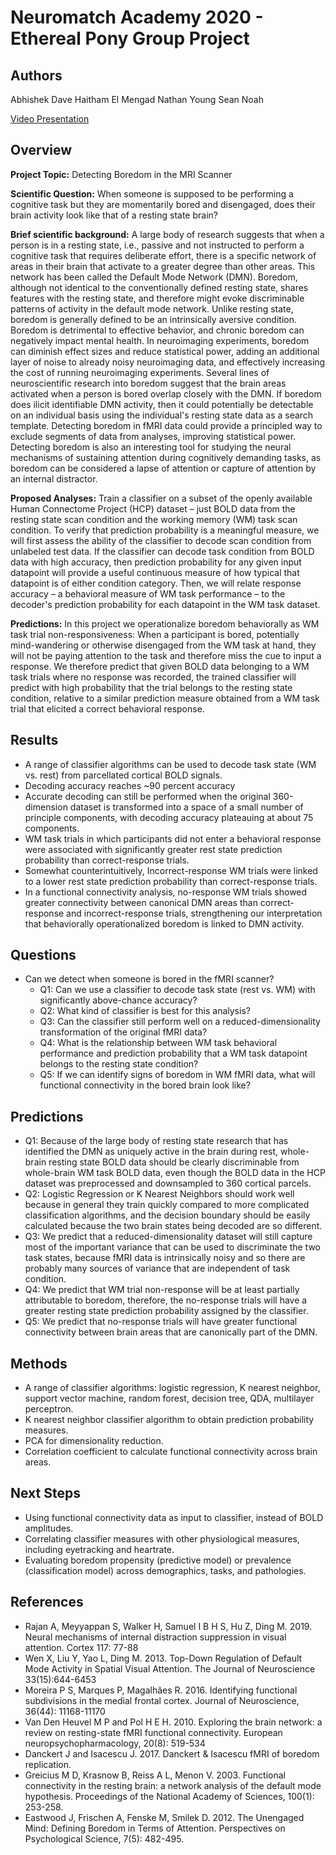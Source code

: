 # Neuromatch Academy 2020 - Ethereal Pony Group Project

## Authors

Abhishek Dave
Haitham El Mengad
Nathan Young
Sean Noah

[Video Presentation](https://youtu.be/20iHL1mIigU)

## Overview

**Project Topic:** Detecting Boredom in the MRI Scanner

**Scientific Question:** When someone is supposed to be performing a cognitive task but they are momentarily bored and disengaged, does their brain activity look like that of a resting state brain?

**Brief scientific background:** A large body of research suggests that when a person is in a resting state, i.e., passive and not instructed to perform a cognitive task that requires deliberate effort, there is a specific network of areas in their brain that activate to a greater degree than other areas. This network has been called the Default Mode Network (DMN). Boredom, although not identical to the conventionally defined resting state, shares features with the resting state, and therefore might evoke discriminable patterns of activity in the default mode network. Unlike resting state, boredom is generally defined to be an intrinsically aversive condition. Boredom is detrimental to effective behavior, and chronic boredom can negatively impact mental health. In neuroimaging experiments, boredom can diminish effect sizes and reduce statistical power, adding an additional layer of noise to already noisy neuroimaging data, and effectively increasing the cost of running neuroimaging experiments. Several lines of neuroscientific research into boredom suggest that the brain areas activated when a person is bored overlap closely with the DMN. If boredom does ilicit identifiable DMN activity, then it could potentially be detectable on an individual basis using the individual's resting state data as a search template. Detecting boredom in fMRI data could provide a principled way to exclude segments of data from analyses, improving statistical power. Detecting boredom is also an interesting tool for studying the neural mechanisms of sustaining attention during cognitively demanding tasks, as boredom can be considered a lapse of attention or capture of attention by an internal distractor.

**Proposed Analyses:** Train a classifier on a subset of the openly available Human Connectome Project (HCP) dataset – just BOLD data from the resting state scan condition and the working memory (WM) task scan condition. To verify that prediction probability is a meaningful measure, we will first assess the ability of the classifier to decode scan condition from unlabeled test data. If the classifier can decode task condition from BOLD data with high accuracy, then prediction probability for any given input datapoint will provide a useful continuous measure of how typical that datapoint is of either condition category. Then, we will relate response accuracy – a behavioral measure of WM task performance – to the decoder's prediction probability for each datapoint in the WM task dataset. 

**Predictions:** In this project we operationalize boredom behaviorally as WM task trial non-responsiveness: When a participant is bored, potentially mind-wandering or otherwise disengaged from the WM task at hand, they will not be paying attention to the task and therefore miss the cue to input a response. We therefore predict that given BOLD data belonging to a WM task trials where no response was recorded, the trained classifier will predict with high probability that the trial belongs to the resting state condition, relative to a similar prediction measure obtained from a WM task trial that elicited a correct behavioral response. 

## Results
* A range of classifier algorithms can be used to decode task state (WM vs. rest) from parcellated cortical BOLD signals.
* Decoding accuracy reaches ~90 percent accuracy
* Accurate decoding can still be performed when the original 360-dimension dataset is transformed into a space of a small number of principle components, with decoding accuracy plateauing at about 75 components.
* WM task trials in which participants did not enter a behavioral response were associated with significantly greater rest state prediction probability than correct-response trials.
* Somewhat counterintuitively, Incorrect-response WM trials were linked to a lower rest state prediction probability than correct-response trials. 
* In a functional connectivity analysis, no-response WM trials showed greater connectivity between canonical DMN areas than correct-response and incorrect-response trials, strengthening our interpretation that behaviorally operationalized boredom is linked to DMN activity. 


## Questions
* Can we detect when someone is bored in the fMRI scanner?
  * Q1: Can we use a classifier to decode task state (rest vs. WM) with significantly above-chance accuracy?
  * Q2: What kind of classifier is best for this analysis?
  * Q3: Can the classifier still perform well on a reduced-dimensionality transformation of the original fMRI data?
  * Q4: What is the relationship between WM task behavioral performance and prediction probability that a WM task datapoint belongs to the resting state condition?
  * Q5: If we can identify signs of boredom in WM fMRI data, what will functional connectivity in the bored brain look like?

## Predictions
* Q1: Because of the large body of resting state research that has identified the DMN as uniquely active in the brain during rest, whole-brain resting state BOLD data should be clearly discriminable from whole-brain WM task BOLD data, even though the BOLD data in the HCP dataset was preprocessed and downsampled to 360 cortical parcels.
* Q2: Logistic Regression or K Nearest Neighbors should work well because in general they train quickly compared to more complicated classification algorithms, and the decision boundary should be easily calculated because the two brain states being decoded are so different.
* Q3: We predict that a reduced-dimensionality dataset will still capture most of the important variance that can be used to discriminate the two task states, because fMRI data is intrinsically noisy and so there are probably many sources of variance that are independent of task condition.
* Q4: We predict that WM trial non-response will be at least partially attributable to boredom, therefore, the no-response trials will have a greater resting state prediction probability assigned by the classifier.
* Q5: We predict that no-response trials will have greater functional connectivity between brain areas that are canonically part of the DMN.

## Methods
* A range of classifier algorithms: logistic regression, K nearest neighbor, support vector machine, random forest, decision tree, QDA, multilayer perceptron. 
* K nearest neighbor classifier algorithm to obtain prediction probability measures.
* PCA for dimensionality reduction.
* Correlation coefficient to calculate functional connectivity across brain areas.

## Next Steps
* Using functional connectivity data as input to classifier, instead of BOLD amplitudes.
* Correlating classifier measures with other physiological measures, including eyetracking and heartrate.
* Evaluating boredom propensity (predictive model) or prevalence (classification model) across demographics, tasks, and pathologies.

## References
* Rajan A, Meyyappan S, Walker H, Samuel I B H S, Hu Z, Ding M. 2019. Neural mechanisms of internal distraction suppression in visual attention. Cortex 117: 77-88
* Wen X, Liu Y, Yao L, Ding M. 2013. Top-Down Regulation of Default Mode Activity in Spatial Visual Attention. The Journal of Neuroscience 33(15):644-6453
* Moreira P S, Marques P, Magalhães R. 2016. Identifying functional subdivisions in the medial frontal cortex. Journal of Neuroscience, 36(44): 11168-11170
* Van Den Heuvel M P and Pol H E H. 2010. Exploring the brain network: a review on resting-state fMRI functional connectivity. European neuropsychopharmacology, 20(8): 519-534 
* Danckert J and Isacescu J. 2017. Danckert & Isacescu fMRI of boredom replication. 
* Greicius M D, Krasnow B, Reiss A L, Menon V. 2003. Functional connectivity in the resting brain: a network analysis of the default mode hypothesis. Proceedings of the National
Academy of Sciences, 100(1): 253-258. 
* Eastwood J, Frischen A, Fenske M, Smilek D. 2012. The Unengaged Mind: Defining Boredom in Terms of Attention. Perspectives on Psychological Science, 7(5): 482-495.


